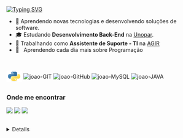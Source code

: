 [![Typing SVG](https://readme-typing-svg.herokuapp.com/?color=87CEFA&size=35&center=true&vCenter=true&width=1000&lines=Nice+to+meet+you,+my+name+is+João+Paulo;Welcome+to+my+GitHub+Profile!:%29)](https://git.io/typing-svg)

- 🤔 Aprendendo novas tecnologias e desenvolvendo soluções de software.
- 🎓 Estudando **Desenvolvimento Back-End** na <a href="https://www.unopar.com.br/">Unopar</a>.
- 💼 Trabalhando como **Assistente de Suporte - TI** na <a href="https://www.agirsaude.org.br/">AGIR</a>
- 🌱 &nbsp; Aprendendo cada dia mais sobre Programação 

##

<div style="display: inline_block"><br>
    <img align="center" alt="joao-Python" height="30" width="40" src="https://raw.githubusercontent.com/devicons/devicon/master/icons/python/python-original.svg">
    <img align="center" alt="joao-GIT" width='50' height='50' scr=<img src="https://cdn.jsdelivr.net/gh/devicons/devicon/icons/git/git-original.svg" />
    <img align="center" alt="joao-GitHub" width='50' height='50' scr=<img src="https://cdn.jsdelivr.net/gh/devicons/devicon/icons/github/github-original-wordmark.svg" />                  
    <img align="center" alt="joao-MySQL" width='50' height='50' scr=<img src="https://cdn.jsdelivr.net/gh/devicons/devicon/icons/mysql/mysql-original-wordmark.svg" />
    <img align="center" alt="joao-JAVA" width='50' height='50' scr=<img src="https://cdn.jsdelivr.net/gh/devicons/devicon/icons/java/java-original-wordmark.svg" />    
          
</div>



##
<div><h3>Onde me encontrar</h3>
    <a href="https://instagram.com/aj.informatica01?igshid=NTA5ZTk1NTc=" target="_blank"><img src="https://img.shields.io/badge/-Instagram-%239990?style=for-the-badge&logo=instagram&logoColor=pink-purple" target="_blank"></a>
  <a href = "mailto:ajinformatica01@gmail.com"><img src="https://img.shields.io/badge/-Gmail-%239990?style=for-the-badge&logo=gmail&logoColor=redblack" target="_blank"></a>
  <a href="https://www.linkedin.com/in/jo%C3%A3o-paulo-borges-b0614b191/" target="_blank"><img src="https://img.shields.io/badge/-LinkedIn-%239990?style=for-the-badge&logo=linkedin&logoColor=blue" 
  target="_blank"></a> 
</div> 

##
<details>
    <sumary>:zap: Github Stats</sumary>
    <div style="display: inline_block"><br>
    <img align="center" alt="JoaoPauloAJ" src="https://github-readme-stats.vercel.app/api?username=JoaoBorgesAJ&show_icons=true&theme=radical" /></a>
    <img align="center" height="195px" alt="JoaoPauloAJ" src="https://github-readme-stats.vercel.app/api/top-langs?username=JoaoBorgesAJ&show_icons=true&theme=radical" /></a>
    
[![Repo Card](https://github-readme-stats.vercel.app/api/pin/?username=JoaoBorgesAJ&repo=FlappyBird&bg_color=000&border_color=30A3DC&show_icons=true&theme)]([https://github.com/JoaoBorgesAJ/JoaoBorgesAJ](https://github.com/JoaoBorgesAJ/FlappyBird.git)https://github.com/JoaoBorgesAJ/FlappyBird.git)
[![Repo Card](https://github-readme-stats.vercel.app/api/pin/?username=JoaoBorgesAJ&repo=Projeto-IMC&bg_color=000&border_color=30A3DC&show_icons=true&theme)]([https://github.com/JoaoBorgesAJ/JoaoBorgesAJ](https://github.com/JoaoBorgesAJ/Projeto-IMC.git)https://github.com/JoaoBorgesAJ/Projeto-IMC.git)


